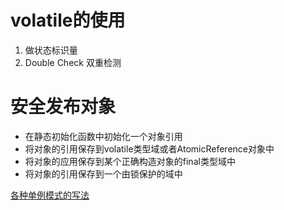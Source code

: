 # volatile的使用

1. 做状态标识量
2. Double Check 双重检测

# 安全发布对象

* 在静态初始化函数中初始化一个对象引用
* 将对象的引用保存到volatile类型域或者AtomicReference对象中
* 将对象的应用保存到某个正确构造对象的final类型域中
* 将对象的引用保存到一个由锁保护的域中

 [各种单例模式的写法](https://github.com/libo9527/demo/tree/master/concurrency/src/main/java/com/mmall/concurrency/example/singleton)